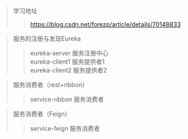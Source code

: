 >学习地址
>>https://blog.csdn.net/forezp/article/details/70148833

>服务的注册与发现Eureka
>>eureka-server 服务注册中心    
eureka-client1  服务提供者1   
eureka-client2  服务提供者2   

>服务消费者（rest+ribbon）
>>service-ribbon    服务消费者

>服务消费者（Feign）
>>service-feign     服务消费者